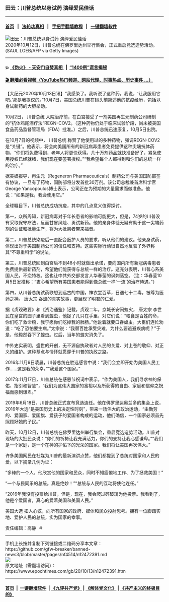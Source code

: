 ### 田云：川普总统以身试药 演绎爱民佳话
------------------------

#### [首页](https://github.com/gfw-breaker/banned-news3/blob/master/README.md) &nbsp;&nbsp;|&nbsp;&nbsp; [法轮功真相](https://github.com/begood0513/basic/blob/master/README.md)  &nbsp;&nbsp;|&nbsp;&nbsp; [手把手翻墙教程](https://github.com/gfw-breaker/guides/wiki)  &nbsp;&nbsp;|&nbsp;&nbsp; [一键翻墙软件](https://github.com/gfw-breaker/nogfw/blob/master/README.md)  



<div><img alt="田云：川普总统以身试药 演绎爱民佳话" class="attachment-djy_600_400 size-djy_600_400 wp-post-image" src="https://i.epochtimes.com/assets/uploads/2020/10/GettyImages-1229036328-1-600x400.jpg"/>
<div class="caption">
 2020年10月12日，川普总统在佛罗里达州举行集会，正式重启竞选造势活动。(SAUL LOEB/AFP via Getty Images)
</div></div><hr/>

#### 💥 [《伪火》 - 天安门自焚真相 ](http://158.247.195.190:10000/videos/blog/weihuo.html)&nbsp; |&nbsp; [“1400例”谎言揭秘  ](http://158.247.195.190:10000/videos/blog/jiexi1400.html)

#### [ 🎬  翻墙必看视频（YouTube热门频道、网站代理、时事热点、历史事件 ...）](https://github.com/gfw-breaker/links/blob/master/banned.md)

<div><p>
 【大纪元2020年10月13日讯】“我感染了。我听说了这种药。我说，‘让我服用它吧。’那是我提议的。”10月7日，美国总统川普在镜头前简述他的抗疫经历，包括以身试新药的大胆举动。
</p>
<p>
 10月2日，
 <ok href="https://www.epochtimes.com/gb/tag/%E5%B7%9D%E6%99%AE%E6%80%BB%E7%BB%9F.html">
  川普总统
 </ok>
 入院治疗前，在白宫接受了一剂美国再生元制药公司研制的“抗体鸡尾酒疗法”REGN-COV2。（这种药物仍处于临床试验阶段，尚未被美国食品药品监督管理局（FDA）批准。）之后，川普总统迅速康复，10月5日出院。
</p>
<p>
 在10月7日的视频中，
 <ok href="https://www.epochtimes.com/gb/tag/%E5%B7%9D%E6%99%AE%E6%80%BB%E7%BB%9F.html">
  川普总统
 </ok>
 称赞了他使用过的多种药物，强调REGN-COV2是“关键”。他表示，将会向美国所有的新冠病毒患者免费提供这种尖端抗体药物，“你们将免费得到，老年人将更快获得。几十万剂药品就快准备好了，紧急使用授权已经就绪，我们现在要签署授权。”“我希望每个人都得到和你们的总统一样的治疗。”
</p>
<p>
 据美媒报导，再生元（Regeneron Pharmaceuticals）制药公司与美国国防部签有协议，一旦有了药物，国防部将分发首批30万剂。该公司总裁兼首席科学官George Yancopoulos博士表示，公司正在为预期的大量需求而做准备。他说：“如果是我，我会使用它。”
</p>
<p>
 全球瞩目下，川普总统成功抗疫，其中的几点意义值得探讨。
</p>
<p>
 第一，众所周知，新冠病毒对于年长患者的影响可能更大，但是，74岁的川普没有采取保守疗法，反而甘冒风险、勇试新药。他的亲身体验无疑有助于这一尖端药剂的认证和批量生产，将为大批患者带来福音。
</p>
<p>
 第二，川普总统染疫后一直配合医护人员的要求，听从他们的建议。他亲身试药，体现出对于美国制药公司的信任和支持。这些实际行动很自然地反驳了外界称其“不尊重科学”的说法。
</p>
<p>
 第三，川普总统回到白宫后不到48小时就做出承诺，要向国内所有新冠病毒患者免费提供最新药剂，希望他们能获得与总统一样的治疗。这充分表明，川普心系美国人民，不恋特权。这也让中共外交部发言人华春莹的讽刺落空。（注：华春莹10月5日发推称：“衷心希望所有美国患者能得到像总统一样‘一流’的治疗待遇。”）
</p>
<p>
 第四，从川普总统试药联想到远古的中国，神农尝百草，日遇七十二毒，被尊为医药之神。
 <ok href="https://www.epochtimes.com/gb/tag/%E5%94%90%E5%A4%AA%E5%AE%97.html">
  唐太宗
 </ok>
 吞蝗的真实故事，更展现了明君的仁爱。
</p>
<p>
 据《贞观政要》和《资治通鉴》记载，贞观二年，京城长安闹蝗灾，
 <ok href="https://www.epochtimes.com/gb/tag/%E5%94%90%E5%A4%AA%E5%AE%97.html">
  唐太宗
 </ok>
 李世民在皇宫的园子里看到蝗虫，他捉了几只在手里，对它们说：“粮食是百姓的命，你们吃了救命粮，我宁愿你们吃掉我的肺肠。”他说着就要口吞蝗虫。大臣们连忙劝道：“吃了恐怕要生病。”太宗说：“我替百姓承受灾难，为什么要逃避疾病呢？”于是，他毅然吞下了蝗虫。过后，当年的蝗灾消失了。
</p>
<p>
 中外史实表明，盛世的开创，无不源自执政者对人民的关爱、对上苍的敬仰、对正义的维护。这种基点与情怀就贯穿于川普的执政之路。
</p>
<p>
 2016年11月9日凌晨，川普总统在胜选感言中说：“我们会立即开始为美国人民工作……这是我的荣幸。”“我爱这个国家。”
</p>
<p>
 2017年11月17日，川普总统在感恩节祝词中表示，“作为美国人，我们寻求神的保佑、指引和智慧”，“我们为这伟大国家的富裕以及所获得的自由、家庭和信仰之祝福而感到谦卑。”
</p>
<p>
 2019年6月18日，川普总统正式宣布竞选连任。他在佛罗里达奥兰多的集会上说，2016年大选“是美国历史上的决定性时刻”，带来一场伟大的政治运动，“由勤劳的、爱国家、爱国旗、爱孩子的爱国者构成的运动，他们确信，一个国家必须首先照顾好她的子民。”
</p>
<p>
 昨天，10月12日，川普总统在佛罗里达州举行集会，重启竞选造势活动。川普对现场的大批民众说：“你们的祈祷让我充满活力，你们的支持让我心感谦卑。”“我们是一个家庭，是一个在神的护佑下的光荣的国家。我们将让美国再次伟大。”
</p>
<p>
 许多美国网民在社媒为川普的最新演讲点赞，他们都提到了总统对国家和人民的爱，以下摘录几例为证：
</p>
<p>
 “多棒的一个人，他欣赏他的国家和民众，同时不知疲倦地工作、为了拯救美国！”
</p>
<p>
 “一个与民同乐的总统。真是绝妙！”“总统与人民的互动将使他连任。”
</p>
<p>
 “2016年我没有投票给川普，但是，现在，我会爬过碎玻璃为他投票。我看到了，他是个爱国者，真心的爱着美国和美国人民。”
</p>
<p>
 <ok href="https://www.epochtimes.com/gb/tag/%E7%BE%8E%E5%9B%BD%E5%A4%A7%E9%80%89.html">
  美国大选
 </ok>
 扣人心弦，向所有国家的政府、媒体和民众投射思考。拥有一位脚踏实地、爱护人民的总统，实为国家的幸事。
</p>
<p>
 责任编辑：高静  ＃
</p>
</div>
<hr/>
手机上长按并复制下列链接或二维码分享本文章：<br/>
https://github.com/gfw-breaker/banned-news3/blob/master/pages/nf4514/n12472391.md <br/>
<a href='https://github.com/gfw-breaker/banned-news3/blob/master/pages/nf4514/n12472391.md'><img src='https://github.com/gfw-breaker/banned-news3/blob/master/pages/nf4514/n12472391.md.png'/></a> <br/>
原文地址（需翻墙访问）：https://www.epochtimes.com/gb/20/10/13/n12472391.htm


------------------------
#### [首页](https://github.com/gfw-breaker/banned-news3/blob/master/README.md) &nbsp;|&nbsp; [一键翻墙软件](https://github.com/gfw-breaker/nogfw/blob/master/README.md) &nbsp;| [《九评共产党》](https://github.com/gfw-breaker/9ping.md/blob/master/README.md#九评之一评共产党是什么) | [《解体党文化》](https://github.com/gfw-breaker/jtdwh.md/blob/master/README.md) | [《共产主义的终极目的》](https://github.com/gfw-breaker/gczydzjmd.md/blob/master/README.md)


<img src='http://gfw-breaker.win/banned-news3/pages/nf4514/n12472391.md' width='0px' height='0px'/>